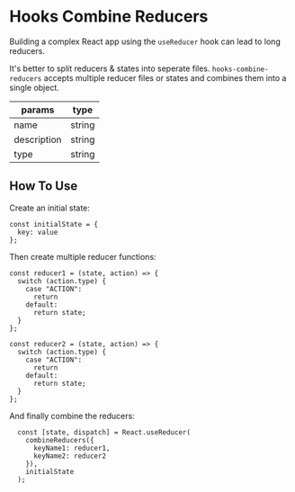 # Hooks Combine Reducers

Building a complex React app using the `useReducer` hook can lead to long reducers.

It's better to split reducers & states into seperate files. `hooks-combine-reducers` accepts multiple reducer files or states and combines them into a single object.

| params      | type   |
| ----------- | ------ |
| name        | string |
| description | string |
| type        | string |

## How To Use

Create an initial state:

```
const initialState = {
  key: value
};
```

Then create multiple reducer functions:

```
const reducer1 = (state, action) => {
  switch (action.type) {
    case "ACTION":
      return
    default:
      return state;
  }
};

const reducer2 = (state, action) => {
  switch (action.type) {
    case "ACTION":
      return
    default:
      return state;
  }
};
```

And finally combine the reducers:

```
  const [state, dispatch] = React.useReducer(
    combineReducers({
      keyName1: reducer1,
      keyName2: reducer2
    }),
    initialState
  );
```